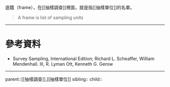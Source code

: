底籍（frame），在[[抽樣調查]]裡面，就是指[[抽樣單位]]的名單。
>A frame is list of sampling units


- - -
# 參考資料
- Survey Sampling, International Edition; Richard L. Scheaffer, William Mendenhall. III, R. Lyman Ott, Kenneth G. Gerow
- - -
parent::[[抽樣調查]],[[抽樣單位]]
sibling::
child::